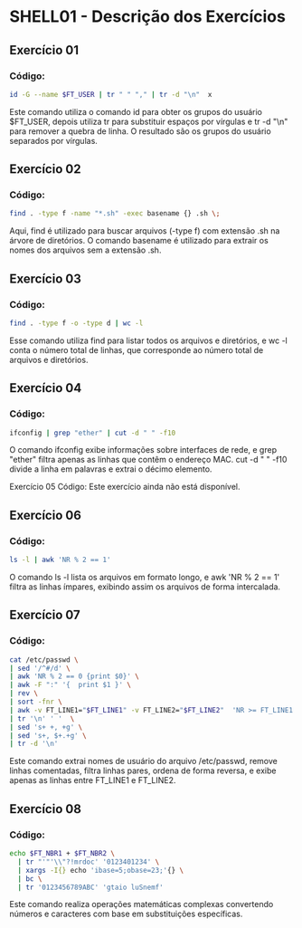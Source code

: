 # SHELL01 - Descrição dos Exercícios

## Exercício 01

### Código:
```bash
id -G --name $FT_USER | tr " " "," | tr -d "\n"  x
```
Este comando utiliza o comando id para obter os grupos do usuário $FT_USER, depois utiliza tr para substituir espaços por vírgulas e tr -d "\n" para remover a quebra de linha. O resultado são os grupos do usuário separados por vírgulas.

## Exercício 02
### Código:
```bash
find . -type f -name "*.sh" -exec basename {} .sh \;
```
Aqui, find é utilizado para buscar arquivos (-type f) com extensão .sh na árvore de diretórios. O comando basename é utilizado para extrair os nomes dos arquivos sem a extensão .sh.

## Exercício 03
### Código:
```bash
find . -type f -o -type d | wc -l
```
Esse comando utiliza find para listar todos os arquivos e diretórios, e wc -l conta o número total de linhas, que corresponde ao número total de arquivos e diretórios.

## Exercício 04
### Código:
```bash
ifconfig | grep "ether" | cut -d " " -f10
```
O comando ifconfig exibe informações sobre interfaces de rede, e grep "ether" filtra apenas as linhas que contêm o endereço MAC. cut -d " " -f10 divide a linha em palavras e extrai o décimo elemento.

Exercício 05
Código:
Este exercício ainda não está disponível.

## Exercício 06
### Código:
```bash
ls -l | awk 'NR % 2 == 1'
```
O comando ls -l lista os arquivos em formato longo, e awk 'NR % 2 == 1' filtra as linhas ímpares, exibindo assim os arquivos de forma intercalada.

## Exercício 07
### Código:
```bash
cat /etc/passwd \
| sed '/^#/d' \
| awk 'NR % 2 == 0 {print $0}' \
| awk -F ":" '{  print $1 }' \
| rev \
| sort -fnr \
| awk -v FT_LINE1="$FT_LINE1" -v FT_LINE2="$FT_LINE2"  'NR >= FT_LINE1 && NR <= FT_LINE2 { print $0 }' \
| tr '\n' ' '  \
| sed 's+ +, +g' \
| sed 's+, $+.+g' \
| tr -d '\n'
```
Este comando extrai nomes de usuário do arquivo /etc/passwd, remove linhas comentadas, filtra linhas pares, ordena de forma reversa, e exibe apenas as linhas entre FT_LINE1 e FT_LINE2.

## Exercício 08
### Código:
```bash
echo $FT_NBR1 + $FT_NBR2 \
  | tr "'"'\\"?!mrdoc' '0123401234' \
  | xargs -I{} echo 'ibase=5;obase=23;'{} \
  | bc \
  | tr '0123456789ABC' 'gtaio luSnemf'
```
Este comando realiza operações matemáticas complexas convertendo números e caracteres com base em substituições específicas.

